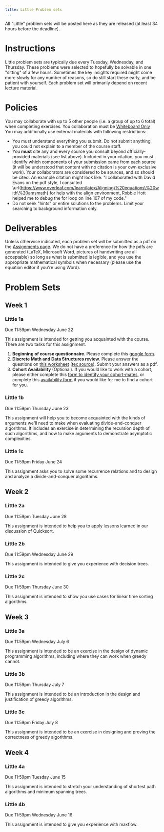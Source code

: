 ```yaml
---
title: Little Problem sets
...
```


All "Little" problem sets will be posted here as they are released (at least 34 hours before the deadline).

# Instructions

Little problem sets are typically due every Tuesday, Wednesday, and Thursday. These problems were selected to hopefully be solvable in one "sitting" of a few hours. Sometimes the key insights required might come more slowly for any number of reasons, so do still start these early, and be patient with yourself. Each problem set will primarily depend on recent lecture material.

# Policies

You may collaborate with up to 5 other people (i.e. a group of up to 6 total) when completing exercises. You collaboration must be [Whiteboard Only](/syllabus.html) You may additionally use external materials with following restrictions:

- You must understand everything you submit. Do not submit anything you could not explain to a member of the course staff.
- You **must** cite any and every source you consult beyond officially-provided materials (see list above). Included in your citation, you must identify which components of your submission came from each source (it will be understood that content with no citation is your own exclusive work). Your collaborators are considered to be sources, and so should be cited. An example citation might look like: "I collaborated with David Evans on the pdf style, I consulted \url{https://www.overleaf.com/learn/latex/Aligning\%20equations\%20with\%20amsmath} for help with the align environment, Robbie Hott helped me to debug the for loop on line 107 of my code."
- Do not seek "hints" or entire solutions to the problems. Limit your searching to background information only.

# Deliverables

Unless otherwise indicated, each problem set will be submitted as a pdf on the [Assignments page](https://www.kytos.cs.virginia.edu/cs4102). We do not have a preference for how the pdfs are generated (LaTeX, Microsoft Word, pictures of handwriting are all acceptable) so long as what is submitted is legible, and you use the appropriate mathematical symbols when necessary (please use the equation editor if you're using Word).

# Problem Sets

## Week 1

### Little 1a

Due 11:59pm Wednesday June 22

This assignment is intended for getting you acquainted with the course. There are two tasks for this assignment. 

1. **Beginning of course questionnaire**. Please complete this [google form](https://forms.gle/YYSTfNRNX3Tqsxm57).
1. **Discrete Math and Data Structures review**. Please answer the questions on [this worksheet](files/littles/little1a_blank.pdf) ([tex source](files/littles/little1a.zip)). Submit your answers as a pdf.
1. **Cohort Availability** (Optional). If you would like to work with a cohort, please either complete this [form to identify your cohort-mates](https://forms.gle/VKPxsYehrMNAM2TJ9), or complete this [availability form](https://forms.gle/PgxTL8jm28ToE9iG8) if you would like for me to find a cohort for you.


### Little 1b

Due 11:59pm Thursday June 23

This assignment will help you to become acquainted with the kinds of arguments we'll need to make when evaluating divide-and-conquer algorithms. It includes an exercise in determining the recursion depth of such algorithms, and how to make arguments to demonstrate asymptotic complexities.


### Little 1c

Due 11:59pm Friday June 24

This assignment asks you to solve some recurrence relations and to design and analyze a divide-and-conquer algorithms.


## Week 2

### Little 2a

Due 11:59pm Tuesday June 28

This assignment is intended to help you to apply lessons learned in our discussion of Quicksort.



### Little 2b

Due 11:59pm Wednesday June 29

This assignment is intended to give you experience with decision trees.


### Little 2c

Due 11:59pm Thursday June 30

This assignment is intended to show you use cases for linear time sorting algorithms.



## Week 3

### Little 3a

Due 11:59pm Wednesday July 6

This assignment is intended to be an exercise in the design of dynamic programming algorithms, including where they can work when greedy cannot.



### Little 3b

Due 11:59pm Thursday July 7

This assignment is intended to be an introduction in the design and justification of greedy algorithms.


### Little 3c

Due 11:59pm Friday July 8

This assignment is intended to be an exercise in designing and proving the correctness of greedy algorithms.



## Week 4

### Little 4a

Due 11:59pm Tuesday June 15

This assignment is intended to stretch your understanding of shortest path algorithms and minimum spanning trees.


### Little 4b

Due 11:59pm Wednesday June 16

This assignment is intended to give you experience with maxflow.


